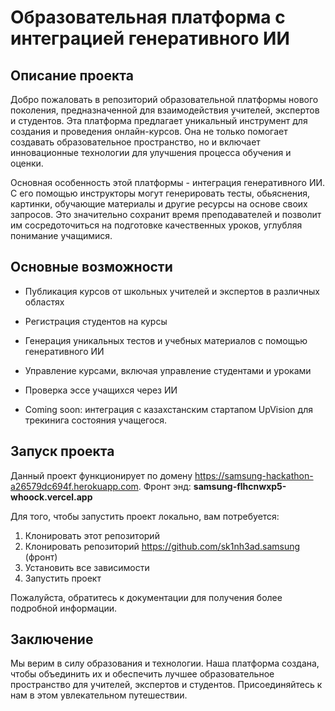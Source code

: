 # Образовательная платформа с интеграцией генеративного ИИ

## Описание проекта

Добро пожаловать в репозиторий образовательной платформы нового поколения, предназначенной для взаимодействия учителей, экспертов и студентов. Эта платформа предлагает уникальный инструмент для создания и проведения онлайн-курсов. Она не только помогает создавать образовательное пространство, но и включает инновационные технологии для улучшения процесса обучения и оценки.

Основная особенность этой платформы - интеграция генеративного ИИ. С его помощью инструкторы могут генерировать тесты, обьяснения, картинки, обучающие материалы и другие ресурсы на основе своих запросов. Это значительно сохранит время преподавателей и позволит им сосредоточиться на подготовке качественных уроков, углубляя понимание учащимися.

## Основные возможности

* Публикация курсов от школьных учителей и экспертов в различных областях
* Регистрация студентов на курсы
* Генерация уникальных тестов и учебных материалов с помощью генеративного ИИ
* Управление курсами, включая управление студентами и уроками
* Проверка эссе учащихся через ИИ

* Coming soon: интеграция с казахстанским стартапом UpVision для трекинига состояния учащегося.

## Запуск проекта

Данный проект функционирует по домену https://samsung-hackathon-a26579dc694f.herokuapp.com.
Фронт энд: **samsung-flhcnwxp5-whoock.vercel.app**

Для того, чтобы запустить проект локально, вам потребуется:

1. Клонировать этот репозиторий
2. Клонировать репозиторий https://github.com/sk1nh3ad.samsung (фронт)
3. Установить все зависимости
4. Запустить проект

Пожалуйста, обратитесь к документации для получения более подробной информации.

## Заключение

Мы верим в силу образования и технологии. Наша платформа создана, чтобы объединить их и обеспечить лучшее образовательное пространство для учителей, экспертов и студентов. Присоединяйтесь к нам в этом увлекательном путешествии.

